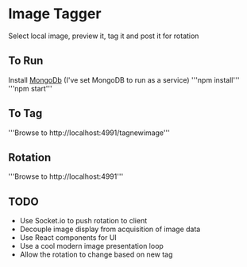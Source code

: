 # Image Tagger
Select local image, preview it, tag it and post it for rotation

## To Run
Install [MongoDb](https://www.mongodb.org/downloads#production) (I've set MongoDB to run as a service)
'''npm install'''
'''npm start'''

## To Tag
'''Browse to http://localhost:4991/tagnewimage'''

## Rotation
'''Browse to http://localhost:4991'''

## TODO
- Use Socket.io to push rotation to client
- Decouple image display from acquisition of image data
- Use React components for UI
- Use a cool modern image presentation loop
- Allow the rotation to change based on new tag